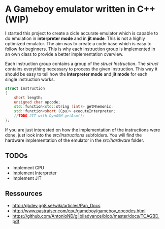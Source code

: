 # A Gameboy emulator written in C++ (WIP)

I started this project to create a cicle accurate emulator which is capable to do emulation in **interpreter mode** and in **jit mode**.
This is not a highly optimized emulator. The aim was to create a code base which is easy to follow for beginners.
This is why each instruction group is implemented in an own class to provide a better implementation overview.

Each instruction group contains a group of the *struct Instruction*. The *struct* contains everything necessary to process the given instruction. This way it should be easy to tell how the **interpreter mode** and **jit mode** for each single instruction works.

```cpp
struct Instruction
{
    short length;
    unsigned char opcode;
    std::function<std::string (int)> getMnemonic;
    std::function<short (Cpu)> executeInterpreter;
    //TODO JIT with DynASM getAsm();
};
```

If you are just interested on how the implementation of the instructions were done, just look into the *src/instructions* subfolders.
You will find the hardware implementation of the emulator in the *src/hardware* folder. 

## TODOs
- Implement CPU
- Implement Interpreter
- Implement JIT

## Ressources

- http://gbdev.gg8.se/wiki/articles/Pan_Docs
- http://www.pastraiser.com/cpu/gameboy/gameboy_opcodes.html
- https://github.com/AntonioND/giibiiadvance/blob/master/docs/TCAGBD.pdf